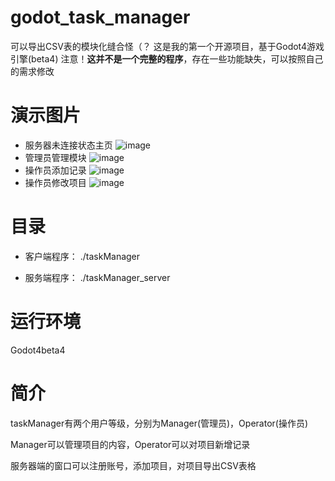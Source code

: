 # godot_task_manager

可以导出CSV表的模块化缝合怪（？
这是我的第一个开源项目，基于Godot4游戏引擎(beta4)
注意！**这并不是一个完整的程序**，存在一些功能缺失，可以按照自己的需求修改

# 演示图片

- 服务器未连接状态主页
![image](https://user-images.githubusercontent.com/22912744/199709608-b5622831-66d2-4003-aebb-894e7085bc06.png)
- 管理员管理模块
![image](https://user-images.githubusercontent.com/22912744/199709906-ee7b2745-2f16-45a2-864b-b8b1132d36e3.png)
- 操作员添加记录
![image](https://user-images.githubusercontent.com/22912744/199710086-846cc1f1-8eee-45b1-b31d-abeeec0754c1.png)
- 操作员修改项目
![image](https://user-images.githubusercontent.com/22912744/199710133-29051cb2-d8cd-4178-a19e-efbb2c58c52b.png)

# 目录

- 客户端程序：
./taskManager

- 服务端程序：
./taskManager_server

# 运行环境

Godot4beta4

# 简介

taskManager有两个用户等级，分别为Manager(管理员)，Operator(操作员)

Manager可以管理项目的内容，Operator可以对项目新增记录

服务器端的窗口可以注册账号，添加项目，对项目导出CSV表格
